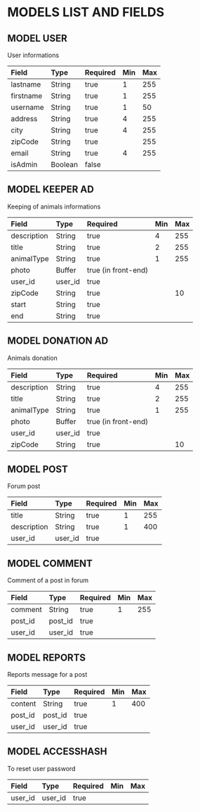 # MODELS LIST AND FIELDS

## MODEL USER
User informations 

|Field|Type|Required|Min|Max|
|:----|:-----|:-----|:-----|:-----|
|lastname|String|true|1|255|
|firstname|String|true|1|255|
|username|String|true|1|50|
|address|String|true|4|255|
|city|String|true|4|255|
|zipCode|String|true||255|
|email|String|true|4|255|
|isAdmin|Boolean|false|||

## MODEL KEEPER AD
Keeping of animals informations

|Field|Type|Required|Min|Max|
|:----|:-----|:-----|:-----|:-----|
|description|String|true|4|255|
|title|String|true|2|255|
|animalType|String|true|1|255|
|photo|Buffer|true (in front-end)|||
|user_id|user_id|true|||
|zipCode|String|true||10|
|start|String|true|||
|end|String|true|||

## MODEL DONATION AD
Animals donation

|Field|Type|Required|Min|Max|
|:----|:-----|:-----|:-----|:-----|
|description|String|true|4|255|
|title|String|true|2|255|
|animalType|String|true|1|255|
|photo|Buffer|true (in front-end)|||
|user_id|user_id|true|||
|zipCode|String|true||10|


## MODEL POST
Forum post 

|Field|Type|Required|Min|Max|
|:----|:-----|:-----|:-----|:-----|
|title|String|true|1|255|
|description|String|true|1|400|
|user_id|user_id|true|||

## MODEL COMMENT
Comment of a post in forum

|Field|Type|Required|Min|Max|
|:----|:-----|:-----|:-----|:-----|
|comment|String|true|1|255|
|post_id|post_id|true|||
|user_id|user_id|true|||

## MODEL REPORTS
Reports message for a post

|Field|Type|Required|Min|Max|
|:----|:-----|:-----|:-----|:-----|
|content|String|true|1|400|
|post_id|post_id|true|||
|user_id|user_id|true|||

## MODEL ACCESSHASH
To reset user password

|Field|Type|Required|Min|Max|
|:----|:-----|:-----|:-----|:-----|
|user_id|user_id|true|||








